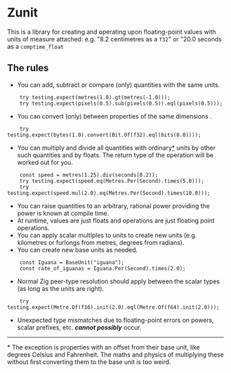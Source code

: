 # Zunit

This is a library for creating and operating upon floating-point values with units of measure attached: e.g. "8.2 centimetres as a `f32`" or "20.0 seconds as a `comptime_float`

## The rules

- You can add, subtract or compare (only) quantities with the same units.
```
    try testing.expect(metres(1.0).gt(metres(-1.0)));
    try testing.expect(pixels(0.5).sub(pixels(0.5)).eql(pixels(0.5)));
```
- You can convert (only) between properties of the same dimensions .
```
    try testing.expect(bytes(1.0).convert(Bit.Of(f32).eql(bits(8.0)))); 
```
- You can multiply and divide all quantities with ordinary[*](#ordinary_explanation) units by other such quantities and by floats. The return type of the operation will be worked out for you.
```   
    const speed = metres(1.25).div(seconds(0.2));
    try testing.expect(speed.eq(Metres.Per(Second).times(5.0)));
    try testing.expect(speed.mul(2.0).eq(Metres.Per(Second).times(10.0)));
```
- You can raise quantities to an arbitrary, rational power providing the power is known at compile time.
- At runtime, values are just floats and operations are just floating point operations.
- You can apply scalar multiples to units to create new units (e.g. kilometres or furlongs from metres, degrees from radians).
- You can create new base units as needed. 
```
    const Iguana = BaseUnit("iguana");
    const rate_of_iguanas = Iguana.Per(Second).times(2.0);
```
- Normal Zig peer-type resolution should apply between the scalar types (as long as the units are right).  
```   
    try testing.expect(Metre.Of(f16).init(2.0).eql(Metre.Of(f64).init(2.0)));
```
- Unexpected type mismatches due to floating-point errors on powers, scalar prefixes, etc. ***cannot possibly*** occur. 

----------------
<a name="ordinary_explanation">*</a> The exception is properties with an offset from their base unit, like degrees Celsius and Fahrenheit. The maths and physics of multiplying these without first converting them to the base unit is too weird. 